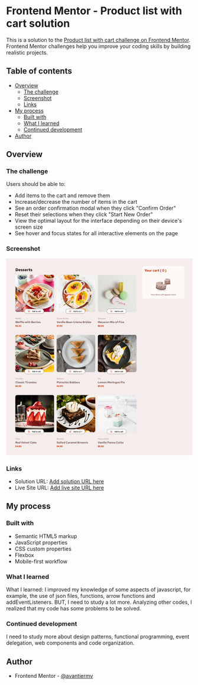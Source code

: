 # Frontend Mentor - Product list with cart solution

This is a solution to the [Product list with cart challenge on Frontend Mentor](https://www.frontendmentor.io/challenges/product-list-with-cart-5MmqLVAp_d). Frontend Mentor challenges help you improve your coding skills by building realistic projects. 

## Table of contents

- [Overview](#overview)
  - [The challenge](#the-challenge)
  - [Screenshot](#screenshot)
  - [Links](#links)
- [My process](#my-process)
  - [Built with](#built-with)
  - [What I learned](#what-i-learned)
  - [Continued development](#continued-development)
- [Author](#author)



## Overview

### The challenge

Users should be able to:

- Add items to the cart and remove them
- Increase/decrease the number of items in the cart
- See an order confirmation modal when they click "Confirm Order"
- Reset their selections when they click "Start New Order"
- View the optimal layout for the interface depending on their device's screen size
- See hover and focus states for all interactive elements on the page

### Screenshot

![](./assets/images/screencapture-127-0-0-1-5500-2025-05-23-14_22_59.png)


### Links

- Solution URL: [Add solution URL here](https://github.com/Avantiermv/product-list-with-cart-main)
- Live Site URL: [Add live site URL here](https://avantiermv.github.io/product-list-with-cart-main/)

## My process

### Built with

- Semantic HTML5 markup
- JavaScript properties
- CSS custom properties
- Flexbox
- Mobile-first workflow

### What I learned

What I learned: I improved my knowledge of some aspects of javascript, for example, the use of json files, functions, arrow functions and addEventListeners. BUT, I need to study a lot more. Analyzing other codes, I realized that my code has some problems to be solved. 

### Continued development

I need to study more about design patterns, functional programming, event delegation, web components and code organization.

## Author

- Frontend Mentor - [@avantiermv](https://github.com/Avantiermv)


